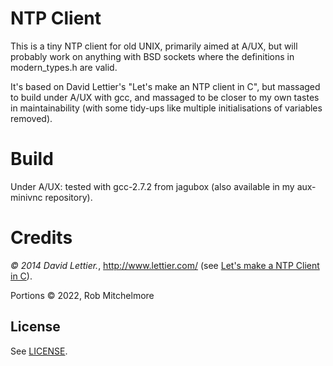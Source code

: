 # NTP Client

This is a tiny NTP client for old UNIX, primarily aimed at A/UX, but will
probably work on anything with BSD sockets where the definitions in 
modern_types.h are valid.

It's based on David Lettier's "Let's make an NTP client in C", but massaged
to build under A/UX with gcc, and massaged to be closer to my own tastes
in maintainability (with some tidy-ups like multiple initialisations of
variables removed).

# Build

Under A/UX: tested with gcc-2.7.2 from jagubox (also available in my
aux-minivnc repository).

# Credits


_© 2014 David Lettier._, http://www.lettier.com/ (see 
[Let's make a NTP Client in C](https://lettier.github.io/posts/2016-04-26-lets-make-a-ntp-client-in-c.html)).

Portions © 2022, Rob Mitchelmore

## License

See [LICENSE](LICENSE).
